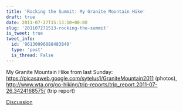```yaml
---
title: 'Rocking the Summit: My Granite Mountain Hike'
draft: true
date: 2011-07-27T15:13:10+00:00
slug: '201107271513-rocking-the-summit'
is_tweet: true
tweet_info:
  id: '96130996088483840'
  type: 'post'
  is_thread: False
---
```




My Granite Mountain Hike from last Sunday: <https://picasaweb.google.com/sytelus1/GraniteMountain2011> (photos), <http://www.wta.org/go-hiking/trip-reports/trip_report.2011-07-26.3424168575/> (trip report)

[Discussion](https://x.com/sytelus/status/96130996088483840)
